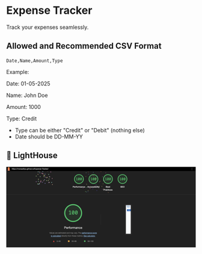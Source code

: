 # Expense Tracker

Track your expenses seamlessly.

## Allowed and Recommended CSV Format

```csv
Date,Name,Amount,Type
```

Example:

Date: 01-05-2025

Name: John Doe

Amount: 1000

Type: Credit

- Type can be either "Credit" or "Debit" (nothing else)
- Date should be DD-MM-YY

## 💯 LightHouse
![](LightHouse.png)
